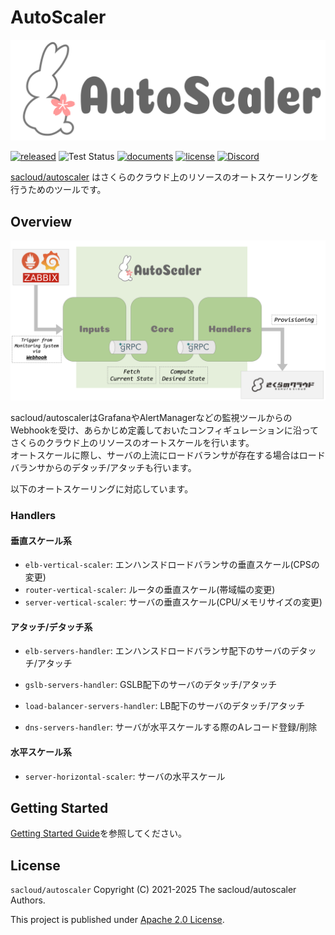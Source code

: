# AutoScaler

![logo.svg](./docs/images/logo.svg)

[![released](https://badgen.net/github/release/sacloud/autoscaler/stable)](https://github.com/sacloud/autoscaler/releases/latest)
![Test Status](https://github.com/sacloud/terraform-provider-sakuracloud/workflows/Tests/badge.svg)
[![documents](https://img.shields.io/badge/documents-docs.usacloud.jp-green)](https://docs.usacloud.jp/autoscaler/)
[![license](https://badgen.net/github/license/sacloud/autoscaler)](LICENSE.txt)
[![Discord](https://img.shields.io/badge/Discord-SAKURA%20Users-blue)](https://discord.gg/yUEDN8hbMf)

[sacloud/autoscaler](https://github.com/sacloud/autoscaler) はさくらのクラウド上のリソースのオートスケーリングを行うためのツールです。

## Overview

![architecture.png](./docs/images/architecture.png)

sacloud/autoscalerはGrafanaやAlertManagerなどの監視ツールからのWebhookを受け、あらかじめ定義しておいたコンフィギュレーションに沿ってさくらのクラウド上のリソースのオートスケールを行います。  
オートスケールに際し、サーバの上流にロードバランサが存在する場合はロードバランサからのデタッチ/アタッチも行います。

以下のオートスケーリングに対応しています。

### Handlers

#### 垂直スケール系

- `elb-vertical-scaler`: エンハンスドロードバランサの垂直スケール(CPSの変更)
- `router-vertical-scaler`: ルータの垂直スケール(帯域幅の変更)
- `server-vertical-scaler`: サーバの垂直スケール(CPU/メモリサイズの変更)
  
#### アタッチ/デタッチ系

- `elb-servers-handler`: エンハンスドロードバランサ配下のサーバのデタッチ/アタッチ
- `gslb-servers-handler`: GSLB配下のサーバのデタッチ/アタッチ
- `load-balancer-servers-handler`: LB配下のサーバのデタッチ/アタッチ
  
- `dns-servers-handler`: サーバが水平スケールする際のAレコード登録/削除
  
#### 水平スケール系

- `server-horizontal-scaler`: サーバの水平スケール

## Getting Started

[Getting Started Guide](https://docs.usacloud.jp/autoscaler/getting_started/)を参照してください。

## License

`sacloud/autoscaler` Copyright (C) 2021-2025 The sacloud/autoscaler Authors.

This project is published under [Apache 2.0 License](LICENSE.txt).
